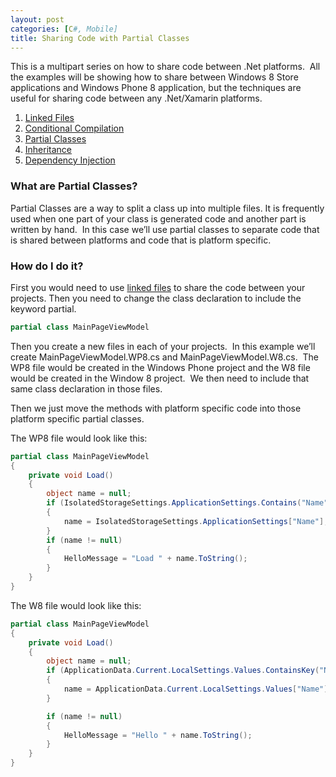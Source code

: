 ```yaml
---
layout: post
categories: [C#, Mobile]
title: Sharing Code with Partial Classes
---
```

This is a multipart series on how to share code between .Net platforms.  All the examples will be showing how to share between Windows 8 Store applications and Windows Phone 8 application, but the techniques are useful for sharing code between any .Net/Xamarin platforms.
<ol>
	<li><a href="http://hutchcodes.net/linked-files/">Linked Files</a></li>
	<li><a href="http://hutchcodes.net/conditional-compilation/">Conditional Compilation</a></li>
	<li><a href="http://hutchcodes.net/partial-classes/">Partial Classes</a></li>
	<li><a href="http://hutchcodes.net/sharing-code-with-inheritance/">Inheritance</a></li>
	<li><a href="http://hutchcodes.net/sharing-code-with-dependency-injection/">Dependency Injection</a></li>
</ol>
<h3>What are Partial Classes?</h3>
Partial Classes are a way to split a class up into multiple files. It is frequently used when one part of your class is generated code and another part is written by hand.  In this case we’ll use partial classes to separate code that is shared between platforms and code that is platform specific.
<!--more-->

<h3>How do I do it?</h3>
First you would need to use <a href="http://hutchcodes.net/linked-files/">linked files</a> to share the code between your projects. Then you need to change the class declaration to include the keyword partial.

~~~ csharp
partial class MainPageViewModel
~~~

Then you create a new files in each of your projects.  In this example we’ll create MainPageViewModel.WP8.cs and MainPageViewModel.W8.cs.  The WP8 file would be created in the Windows Phone project and the W8 file would be created in the Window 8 project.  We then need to include that same class declaration in those files.

Then we just move the methods with platform specific code into those platform specific partial classes.

The WP8 file would look like this:

~~~ csharp
partial class MainPageViewModel
{
    private void Load()
    {
        object name = null;
        if (IsolatedStorageSettings.ApplicationSettings.Contains("Name"))
        {
            name = IsolatedStorageSettings.ApplicationSettings["Name"];
        }
        if (name != null)
        {
            HelloMessage = "Load " + name.ToString();
        }
    }
}
~~~

The W8 file would look like this:

~~~ csharp
partial class MainPageViewModel
{
    private void Load()
    {
        object name = null;
        if (ApplicationData.Current.LocalSettings.Values.ContainsKey("Name"))
        {
            name = ApplicationData.Current.LocalSettings.Values["Name"];
        }

        if (name != null)
        {
            HelloMessage = "Hello " + name.ToString();
        }
    }
}
~~~

